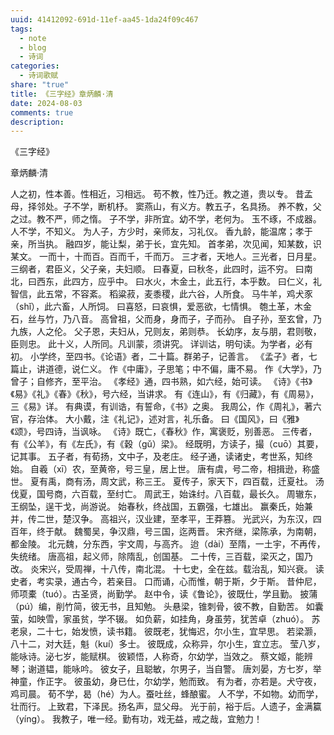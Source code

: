 ```yaml
---
uuid: 41412092-691d-11ef-aa45-1da24f09c467
tags:
  - note
  - blog
  - 诗词
categories:
  - 诗词歌赋
share: "true"
title: 《三字经》章炳麟·清
date: 2024-08-03
comments: true
description: 
---
```


《三字经》

章炳麟·清

人之初，性本善。性相近，习相远。
苟不教，性乃迁。教之道，贵以专。
昔孟母，择邻处。子不学，断机杼。
窦燕山，有义方。教五子，名具扬。
养不教，父之过。教不严，师之惰。
子不学，非所宜。幼不学，老何为。
玉不琢，不成器。人不学，不知义。
为人子，方少时，亲师友，习礼仪。
香九龄，能温席；孝于亲，所当执。
融四岁，能让梨，弟于长，宜先知。
首孝弟，次见闻，知某数，识某文。
一而十，十而百。百而千，千而万。
三才者，天地人。三光者，日月星。
三纲者，君臣义，父子亲，夫妇顺。
曰春夏，曰秋冬，此四时，运不穷。
曰南北，曰西东，此四方，应乎中。
曰水火，木金土，此五行，本乎数。
曰仁义，礼智信，此五常，不容紊。
稻粱菽，麦黍稷，此六谷，人所食。
马牛羊，鸡犬豕（shǐ），此六畜，人所饲。
曰喜怒，曰哀惧，爱恶欲，七情惧。
匏土革，木金石，丝与竹，乃八音。
高曾祖，父而身，身而子，子而孙。
自子孙，至玄曾，乃九族，人之伦。
父子恩，夫妇从，兄则友，弟则恭。
长幼序，友与朋，君则敬，臣则忠。
此十义，人所同。凡训蒙，须讲究。
详训诂，明句读。为学者，必有初。
小学终，至四书。《论语》者，二十篇。群弟子，记善言。
《孟子》者，七篇止，讲道德，说仁义。
作《中庸》，子思笔；中不偏，庸不易。
作《大学》，乃曾子；自修齐，至平治。
《孝经》通，四书熟，如六经，始可读。
《诗》《书》《易》《礼》《春》《秋》，号六经，当讲求。
有《连山》，有《归藏》，有《周易》，三《易》详。
有典谟，有训诰，有誓命，《书》之奥。
我周公，作《周礼》，著六官，存治体。
大小戴，注《礼记》，述对言，礼乐备。
曰《国风》，曰《雅》《颂》，号四诗，当讽咏。
《诗》既亡，《春秋》作，寓褒贬，别善恶。
三传者，有《公羊》，有《左氏》，有《穀（gǔ）梁》。
经既明，方读子，撮（cuō）其要，记其事。
五子者，有荀扬，文中子，及老庄。
经子通，读诸史，考世系，知终始。
自羲（xī）农，至黄帝，号三皇，居上世。
唐有虞，号二帝，相揖逊，称盛世。
夏有禹，商有汤，周文武，称三王。
夏传子，家天下，四百载，迁夏社。
汤伐夏，国号商，六百载，至纣亡。
周武王，始诛纣。八百载，最长久。
周辙东，王纲坠，逞干戈，尚游说。
始春秋，终战国，五霸强，七雄出。
赢秦氏，始兼并，传二世，楚汉争。
高祖兴，汉业建，至孝平，王莽篡。
光武兴，为东汉，四百年，终于献。
魏蜀吴，争汉鼎，号三国，迄两晋。
宋齐继，梁陈承，为南朝，都金陵。
北元魏，分东西，宇文周，与高齐。
迨（dài）至隋，一土宇，不再传，失统绪。
唐高祖，起义师，除隋乱，创国基。
二十传，三百载，梁灭之，国乃改。
炎宋兴，受周禅，十八传，南北混。
十七史，全在兹。载治乱，知兴衰。
读史者，考实录，通古今，若亲目。
口而诵，心而惟，朝于斯，夕于斯。
昔仲尼，师项橐（tuó）。古圣贤，尚勤学。
赵中令，读《鲁论》，彼既仕，学且勤。
披蒲（pú）编，削竹简，彼无书，且知勉。
头悬梁，锥刺骨，彼不教，自勤苦。
如囊萤，如映雪，家虽贫，学不辍。
如负薪，如挂角，身虽劳，犹苦卓（zhuó）。
苏老泉，二十七，始发愤，读书籍。
彼既老，犹悔迟，尔小生，宜早思。
若梁灏，八十二，对大廷，魁（kuí）多士。
彼既成，众称异，尔小生，宜立志。
莹八岁，能咏诗。泌七岁，能赋棋。
彼颖悟，人称奇，尔幼学，当效之。
蔡文姬，能辨琴；谢道韫，能咏吟。
彼女子，且聪敏，尔男子，当自警。
唐刘晏，方七岁，举神童，作正字。
彼虽幼，身已仕，尔幼学，勉而致。
有为者，亦若是。犬守夜，鸡司晨。
荀不学，曷（hé）为人。蚕吐丝，蜂酿蜜。
人不学，不如物。幼而学，壮而行。
上致君，下泽民。扬名声，显父母。
光于前，裕于后。人遗子，金满籯（yíng）。
我教子，唯一经。勤有功，戏无益，戒之哉，宜勉力！
